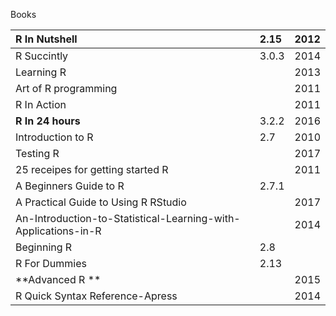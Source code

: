 Books

| **R In Nutshell** | 2.15 | 2012 |
| :--- | :--- | :--- |
| R Succintly | 3.0.3 | 2014 |
| Learning R |  | 2013 |
| Art of R programming |  | 2011 |
| R In Action |  | 2011 |
| **R In 24 hours** | 3.2.2 | 2016 |
| Introduction to R | 2.7 | 2010 |
| Testing R |  | 2017 |
| 25 receipes for getting started R |  | 2011 |
| A Beginners Guide to R | 2.7.1 |  |
| A Practical Guide to Using R RStudio |  | 2017 |
| An-Introduction-to-Statistical-Learning-with-Applications-in-R |  | 2014 |
| Beginning R | 2.8 |  |
| R For Dummies | 2.13 |  |
| **Advanced  R ** |  | 2015 |
| R Quick Syntax Reference-Apress  |  | 2014 |



